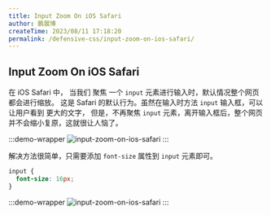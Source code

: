 ```yaml
---
title: Input Zoom On iOS Safari
author: 鹏展博
createTime: 2023/08/11 17:18:20
permalink: /defensive-css/input-zoom-on-ios-safari/
---
```


## Input Zoom On iOS Safari

在 iOS Safari 中， 当我们 聚焦 一个 `input` 元素进行输入时，默认情况整个网页都会进行缩放。
这是 Safari 的默认行为。虽然在输入时方法 `input` 输入框，可以让用户看到 更大的文字，
但是，不再聚焦 `input` 元素，离开输入框后，整个网页并不会缩小复原，这就很让人恼了。

<style scoped>
.demo-wrapper .demo-container {
  padding: 0;
  overflow: hidden;
}
.demo-wrapper .demo-container img {
  display: block;
}
</style>

:::demo-wrapper
<img src="/images/defensive-css/input-zoom-ios.png" alt="input-zoom-on-ios-safari" />
:::

解决方法很简单，只需要添加 `font-size` 属性到 `input` 元素即可。

```css
input {
  font-size: 16px;
}
```

:::demo-wrapper
<img src="/images/defensive-css/input-zoom-ios-fix.png" alt="input-zoom-on-ios-safari" />
:::
